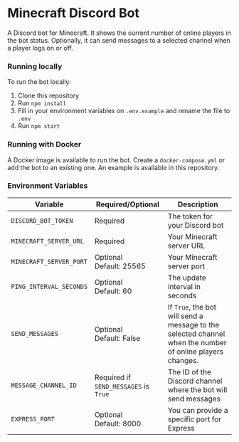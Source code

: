 # Minecraft Discord Bot

A Discord bot for Minecraft. It shows the current number of online players in the bot status. Optionally, it can send messages to a selected channel when a player logs on or off.

### Running locally

To run the bot locally:

1. Clone this repository
2. Run `npm install`
3. Fill in your environment variables on `.env.example` and rename the file to `.env`
4. Run `npm start`

### Running with Docker

A Docker image is available to run the bot. Create a `docker-compose.yml` or add the bot to an existing one. An example is available in this repository.

### Environment Variables

| Variable                | Required/Optional                     | Description                                                                                               |
| ----------------------- | ------------------------------------- | --------------------------------------------------------------------------------------------------------- |
| `DISCORD_BOT_TOKEN`     | Required                              | The token for your Discord bot                                                                            |
| `MINECRAFT_SERVER_URL`  | Required                              | Your Minecraft server URL                                                                                 |
| `MINECRAFT_SERVER_PORT` | Optional<br/>Default: 25565           | Your Minecraft server port                                                                                |
| `PING_INTERVAL_SECONDS` | Optional<br/>Default: 60              | The update interval in seconds                                                                            |
| `SEND_MESSAGES`         | Optional<br/>Default: False           | If `True`, the bot will send a message to the selected channel when the number of online players changes. |
| `MESSAGE_CHANNEL_ID`    | Required if `SEND_MESSAGES` is `True` | The ID of the Discord channel where the bot will send messages                                            |
| `EXPRESS_PORT`          | Optional<br/>Default: 8000            | You can provide a specific port for Express                                                               |
